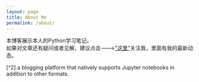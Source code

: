 ```yaml
---
layout: page
title: About Me
permalink: /about/
---
```


本博客展示本人的Python学习笔记。        
如果对文章还有疑问或者见解，建议点击--->["这里"](https://space.bilibili.com/11573578)关注我，里面有我的最新动态。              
[^1]:This website is powered by **[fastpages](https://github.com/fastai/fastpages)**      



[^2].a blogging platform that natively supports Jupyter notebooks in addition to other formats.
